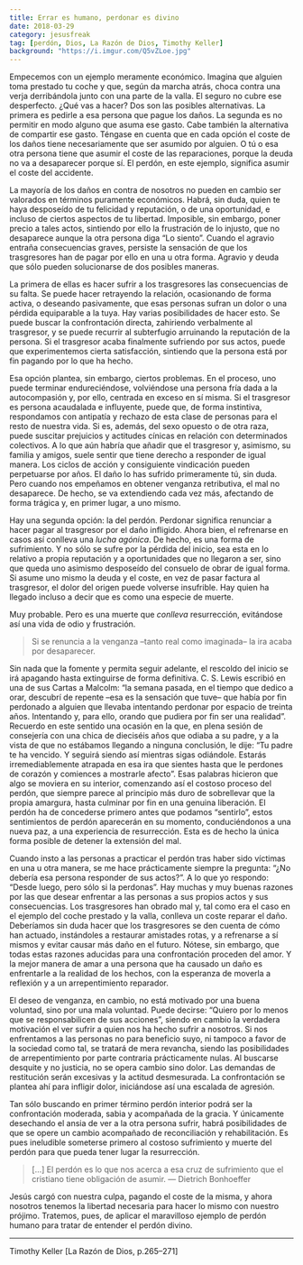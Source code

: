 ```yaml
---
title: Errar es humano, perdonar es divino
date: 2018-03-29
category: jesusfreak
tag: [perdón, Dios, La Razón de Dios, Timothy Keller]
background: "https://i.imgur.com/Q5vZLoe.jpg"
---
```


Empecemos con un ejemplo meramente económico. Imagina que alguien toma prestado tu coche y que, según da marcha atrás, choca contra una verja derribándola junto con una parte de la valla. El seguro no cubre ese desperfecto. ¿Qué vas a hacer? Dos son las posibles alternativas. La primera es pedirle a esa persona que pague los daños. La segunda es no permitir en modo alguno que asuma ese gasto. Cabe también la alternativa de compartir ese gasto. Téngase en cuenta que en cada opción el coste de los daños tiene necesariamente que ser asumido por alguien. O tú o esa otra persona tiene que asumir el coste de las reparaciones, porque la deuda no va a desaparecer porque sí. El perdón, en este ejemplo,
significa asumir el coste del accidente.

La mayoría de los daños en contra de nosotros no pueden en cambio ser valorados en términos puramente económicos. Habrá, sin duda, quien te haya desposeído de tu felicidad y reputación, o de una oportunidad, e incluso de ciertos aspectos de tu libertad. Imposible, sin embargo, poner precio a tales actos, sintiendo por ello la frustración de lo injusto, que no desaparece aunque la otra persona diga “Lo siento”. Cuando el agravio entraña consecuencias graves, persiste la sensación de que los trasgresores han de pagar por ello en una u otra forma. Agravio y deuda que sólo pueden solucionarse de dos posibles maneras.

La primera de ellas es hacer sufrir a los trasgresores las consecuencias de su falta. Se puede hacer retrayendo la relación, ocasionando de forma activa, o deseando pasivamente, que esas personas sufran un dolor o una pérdida equiparable a la tuya. Hay varias posibilidades de hacer esto. Se puede buscar la confrontación directa, zahiriendo verbalmente al trasgresor, y se puede recurrir al subterfugio arruinando la reputación de la
persona. Si el trasgresor acaba finalmente sufriendo por sus actos, puede que experimentemos cierta satisfacción, sintiendo que la persona está por fin pagando por lo que ha hecho.

Esa opción plantea, sin embargo, ciertos problemas. En el proceso, uno puede terminar endureciéndose, volviéndose una persona fría dada a la autocompasión y, por ello, centrada en exceso en sí misma. Si el trasgresor es persona acaudalada e influyente, puede que, de forma instintiva, respondamos con antipatía y rechazo de esta clase de personas para el resto de nuestra vida. Si es, además, del sexo opuesto o de otra raza, puede suscitar prejuicios y actitudes cínicas en relación con determinados colectivos. A lo que aún habría que añadir que el trasgresor y, asimismo, su familia y amigos, suele sentir que tiene derecho a responder de igual manera. Los ciclos de acción y consiguiente vindicación pueden perpetuarse por años. El daño lo has sufrido primeramente tú, sin duda. Pero cuando nos empeñamos en obtener venganza retributiva, el mal no desaparece. De hecho, se va extendiendo cada vez más, afectando de forma trágica y, en primer lugar, a uno mismo.

Hay una segunda opción: la del perdón. Perdonar significa renunciar a hacer pagar al trasgresor por el daño infligido. Ahora bien, el refrenarse en casos así conlleva una _lucha agónica_. De hecho, es una forma de sufrimiento. Y no sólo se sufre por la pérdida del inicio, sea esta en lo relativo a propia reputación y a oportunidades que no llegaron a ser, sino que queda uno asimismo desposeído del consuelo de obrar de igual forma. Si asume uno mismo la deuda y el coste, en vez de pasar factura al trasgresor, el dolor del origen puede volverse insufrible. Hay quien ha llegado incluso a decir que es como una especie de muerte.

Muy probable. Pero es una muerte que _conlleva_ resurrección, evitándose así una vida de odio y frustración.

> Si se renuncia a la venganza –tanto real como imaginada– la ira acaba por desaparecer.

Sin nada que la fomente y permita seguir adelante, el rescoldo del inicio se irá apagando hasta extinguirse de forma definitiva. C. S. Lewis escribió en una de sus Cartas a Malcolm: “la semana pasada, en el tiempo que dedico a orar, descubrí de repente –esa es la sensación que tuve– que había por fin perdonado a alguien que llevaba intentando perdonar por espacio de treinta años. Intentando y, para ello, orando que pudiera por fin ser una realidad”. Recuerdo en este sentido una ocasión en la que, en plena sesión de consejería con una chica de dieciséis años que odiaba a su padre, y a la vista de que no estábamos llegando a ninguna conclusión, le dije: “Tu padre te ha vencido. Y seguirá siendo así mientras sigas odiándole. Estarás irremediablemente atrapada en esa ira que sientes hasta que le perdones de corazón y comiences a mostrarle afecto”. Esas palabras hicieron que algo se moviera en su interior, comenzando así el costoso proceso del perdón, que siempre parece al principio más duro de sobrellevar que la propia amargura, hasta culminar por fin en una genuina liberación. El perdón ha de concederse primero antes que podamos “sentirlo”, estos sentimientos de perdón aparecerán en su momento, conduciéndonos a una nueva paz, a una experiencia de resurrección. Esta es de hecho la única forma posible de detener la extensión del mal.

Cuando insto a las personas a practicar el perdón tras haber sido víctimas en una u otra manera, se me hace prácticamente siempre la pregunta: “¿No debería esa persona responder de sus actos?”. A lo que yo respondo: “Desde luego, pero sólo si la perdonas”. Hay muchas y muy buenas razones por las que desear enfrentar a las personas a sus propios actos y sus consecuencias. Los trasgresores han obrado mal y, tal como era el caso en el ejemplo del coche prestado y la valla, conlleva un coste reparar el daño. Deberíamos sin duda hacer que los trasgresores se den cuenta de cómo han actuado, instándoles a restaurar amistades rotas, y a refrenarse a sí mismos y evitar causar más daño en el futuro. Nótese, sin embargo, que todas estas razones aducidas para una confrontación proceden del amor. Y la mejor manera de amar a una persona que ha causado un daño es enfrentarle a la realidad de los hechos, con la esperanza de moverla a reflexión y a un arrepentimiento reparador.

El deseo de venganza, en cambio, no está motivado por una buena voluntad, sino por una mala voluntad. Puede decirse: “Quiero por lo menos que se responsabilicen de sus acciones”, siendo en cambio la verdadera motivación el ver sufrir a quien nos ha hecho sufrir a nosotros. Si nos enfrentamos a las personas no para beneficio suyo, ni tampoco a favor de la sociedad como tal, se tratará de mera revancha, siendo las posibilidades de arrepentimiento por parte contraria prácticamente nulas. Al buscarse desquite y no justicia, no se opera cambio sino dolor. Las demandas de restitución serán excesivas y la actitud desmesurada. La confrontación se plantea ahí para infligir dolor, iniciándose así una escalada de agresión.

Tan sólo buscando en primer término perdón interior podrá ser la confrontación moderada, sabia y acompañada de la gracia. Y únicamente desechando el ansia de ver a la otra persona sufrir, habrá posibilidades de que se opere un cambio acompañado de reconciliación y rehabilitación. Es pues ineludible someterse primero al costoso sufrimiento y muerte del perdón para que pueda tener lugar la resurrección.

> [...] El perdón es lo que nos acerca a esa cruz de sufrimiento que el cristiano tiene obligación de asumir. — Dietrich Bonhoeffer

Jesús cargó con nuestra culpa, pagando el coste de la misma, y ahora nosotros tenemos la libertad necesaria para hacer lo mismo con nuestro prójimo. Tratemos, pues, de aplicar el maravilloso ejemplo de perdón humano para tratar de entender el perdón divino.

---

Timothy Keller [La Razón de Dios, p.265–271]
